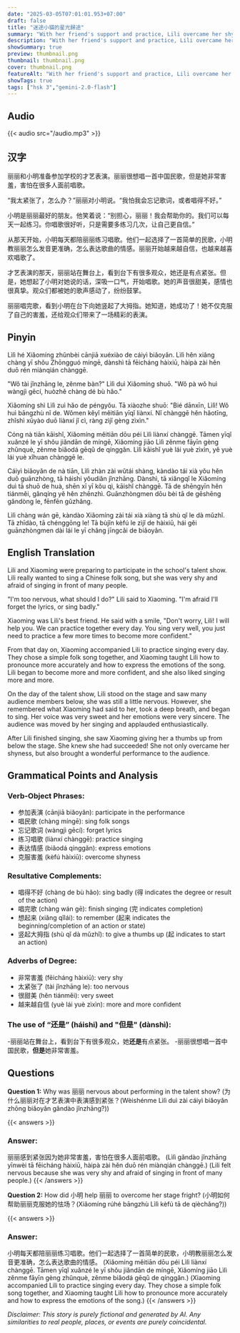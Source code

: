 ```yaml
---
date: "2025-03-05T07:01:01.953+07:00"
draft: false
title: "迷途小貓的星光歸途"
summary: "With her friend's support and practice, Lili overcame her shyness and delivered a wonderful singing performance at the school talent show."
description: "With her friend's support and practice, Lili overcame her shyness and delivered a wonderful singing performance at the school talent show."
showSummary: true
preview: thumbnail.png
thumbnail: thumbnail.png
cover: thumbnail.png
featureAlt: "With her friend's support and practice, Lili overcame her shyness and delivered a wonderful singing performance at the school talent show."
showTags: true
tags: ["hsk 3","gemini-2.0-flash"]
---
```


## Audio
{{< audio src="/audio.mp3" >}}

## 汉字

丽丽和小明准备参加学校的才艺表演。丽丽很想唱一首中国民歌，但是她非常害羞，害怕在很多人面前唱歌。

“我太紧张了，怎么办？”丽丽对小明说。“我怕我会忘记歌词，或者唱得不好。”

小明是丽丽最好的朋友。他笑着说：“别担心，丽丽！我会帮助你的。我们可以每天一起练习。你唱歌很好听，只是需要多练习几次，让自己更自信。”

从那天开始，小明每天都陪丽丽练习唱歌。他们一起选择了一首简单的民歌，小明教丽丽怎么发音更准确，怎么表达歌曲的情感。丽丽开始越来越自信，也越来越喜欢唱歌了。

才艺表演的那天，丽丽站在舞台上，看到台下有很多观众，她还是有点紧张。但是，她想起了小明对她说的话，深吸一口气，开始唱歌。她的声音很甜美，感情也很真挚。观众们都被她的歌声感动了，纷纷鼓掌。

丽丽唱完歌，看到小明在台下向她竖起了大拇指。她知道，她成功了！她不仅克服了自己的害羞，还给观众们带来了一场精彩的表演。

## Pinyin

Lìlì hé Xiǎomíng zhǔnbèi cānjiā xuéxiào de cáiyì biǎoyǎn. Lìlì hěn xiǎng chàng yī shǒu Zhōngguó míngē, dànshì tā fēicháng hàixiū, hàipà zài hěn duō rén miànqián chànggē.

"Wǒ tài jǐnzhāng le, zěnme bàn?" Lìlì duì Xiǎomíng shuō. "Wǒ pà wǒ huì wàngjì gēcí, huòzhě chàng dé bù hǎo."

Xiǎomíng shì Lìlì zuì hǎo de péngyǒu. Tā xiàozhe shuō: "Bié dānxīn, Lìlì! Wǒ huì bāngzhù nǐ de. Wǒmen kěyǐ měitiān yīqǐ liànxí. Nǐ chànggē hěn hǎotīng, zhǐshì xūyào duō liànxí jǐ cì, ràng zìjǐ gèng zìxìn."

Cóng nà tiān kāishǐ, Xiǎomíng měitiān dōu péi Lìlì liànxí chànggē. Tāmen yīqǐ xuǎnzé le yī shǒu jiǎndān de míngē, Xiǎomíng jiāo Lìlì zěnme fāyīn gèng zhǔnquè, zěnme biǎodá gēqǔ de qínggǎn. Lìlì kāishǐ yuè lái yuè zìxìn, yě yuè lái yuè xǐhuan chànggē le.

Cáiyì biǎoyǎn de nà tiān, Lìlì zhàn zài wǔtái shàng, kàndào tái xià yǒu hěn duō guānzhòng, tā háishi yǒudiǎn jǐnzhāng. Dànshì, tā xiǎngqǐ le Xiǎomíng duì tā shuō de huà, shēn xī yī kǒu qì, kāishǐ chànggē. Tā de shēngyīn hěn tiánměi, gǎnqíng yě hěn zhēnzhì. Guānzhòngmen dōu bèi tā de gēshēng gǎndòng le, fēnfēn gǔzhǎng.

Lìlì chàng wán gē, kàndào Xiǎomíng zài tái xià xiàng tā shù qǐ le dà mǔzhǐ. Tā zhīdào, tā chénggōng le! Tā bùjǐn kèfú le zìjǐ de hàixiū, hái gěi guānzhòngmen dài lái le yī chǎng jīngcǎi de biǎoyǎn.

## English Translation

Lili and Xiaoming were preparing to participate in the school's talent show. Lili really wanted to sing a Chinese folk song, but she was very shy and afraid of singing in front of many people.

"I'm too nervous, what should I do?" Lili said to Xiaoming. "I'm afraid I'll forget the lyrics, or sing badly."

Xiaoming was Lili's best friend. He said with a smile, "Don't worry, Lili! I will help you. We can practice together every day. You sing very well, you just need to practice a few more times to become more confident."

From that day on, Xiaoming accompanied Lili to practice singing every day. They chose a simple folk song together, and Xiaoming taught Lili how to pronounce more accurately and how to express the emotions of the song. Lili began to become more and more confident, and she also liked singing more and more.

On the day of the talent show, Lili stood on the stage and saw many audience members below, she was still a little nervous. However, she remembered what Xiaoming had said to her, took a deep breath, and began to sing. Her voice was very sweet and her emotions were very sincere. The audience was moved by her singing and applauded enthusiastically.

After Lili finished singing, she saw Xiaoming giving her a thumbs up from below the stage. She knew she had succeeded! She not only overcame her shyness, but also brought a wonderful performance to the audience.

## Grammatical Points and Analysis

### Verb-Object Phrases:

- 参加表演 (cānjiā biǎoyǎn): participate in the performance
- 唱民歌 (chàng míngē): sing folk songs
- 忘记歌词 (wàngjì gēcí): forget lyrics
- 练习唱歌 (liànxí chànggē): practice singing
- 表达情感 (biǎodá qínggǎn): express emotions
- 克服害羞 (kèfú hàixiū): overcome shyness

### Resultative Complements:

- 唱得不好 (chàng de bù hǎo): sing badly (得 indicates the degree or result of the action)
- 唱完歌 (chàng wán gē): finish singing (完 indicates completion)
- 想起来 (xiǎng qǐlái): to remember (起来 indicates the beginning/completion of an action or state)
- 竖起大拇指 (shù qǐ dà mǔzhǐ): to give a thumbs up (起 indicates to start an action)

### Adverbs of Degree:

- 非常害羞 (fēicháng hàixiū): very shy
- 太紧张了 (tài jǐnzhāng le): too nervous
- 很甜美 (hěn tiánměi): very sweet
- 越来越自信 (yuè lái yuè zìxìn): more and more confident

### The use of  “还是” (háishi) and "但是" (dànshì):
-丽丽站在舞台上，看到台下有很多观众，她**还是**有点紧张。
-丽丽很想唱一首中国民歌，**但是**她非常害羞。

## Questions

**Question 1:** Why was 丽丽 nervous about performing in the talent show? (为什么丽丽对在才艺表演中表演感到紧张？(Wèishénme Lìlì duì zài cáiyì biǎoyǎn zhōng biǎoyǎn gǎndào jǐnzhāng?))

{{< answers >}}
### Answer:
丽丽感到紧张因为她非常害羞，害怕在很多人面前唱歌。 (Lìlì gǎndào jǐnzhāng yīnwèi tā fēicháng hàixiū, hàipà zài hěn duō rén miànqián chànggē.)
(Lili felt nervous because she was very shy and afraid of singing in front of many people.)
{{< /answers >}}

**Question 2:** How did 小明 help 丽丽 to overcome her stage fright? (小明如何帮助丽丽克服她的怯场？(Xiǎomíng rúhé bāngzhù Lìlì kèfú tā de qièchǎng?))

{{< answers >}}
### Answer:
小明每天都陪丽丽练习唱歌。他们一起选择了一首简单的民歌，小明教丽丽怎么发音更准确，怎么表达歌曲的情感。
(Xiǎomíng měitiān dōu péi Lìlì liànxí chànggē. Tāmen yīqǐ xuǎnzé le yī shǒu jiǎndān de míngē, Xiǎomíng jiāo Lìlì zěnme fāyīn gèng zhǔnquè, zěnme biǎodá gēqǔ de qínggǎn.)
(Xiaoming accompanied Lili to practice singing every day. They chose a simple folk song together, and Xiaoming taught Lili how to pronounce more accurately and how to express the emotions of the song.)
{{< /answers >}}


*Disclaimer: This story is purely fictional and generated by AI. Any similarities to real people, places, or events are purely coincidental.*